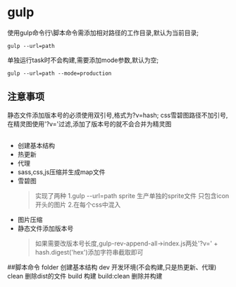 # gulp

使用gulp命令行\脚本命令需添加相对路径的工作目录,默认为当前目录;
```
gulp --url=path
```

单独运行task时不会构建,需要添加mode参数,默认为空;
```
gulp --url=path --mode=production
```
## 注意事项
静态文件添加版本号的必须使用双引号,格式为?v=hash;
css雪碧图路径不加引号,在精灵图使用'?v='过滤,添加了版本号的就不会合并为精灵图

##
* 创建基本结构
* 热更新
* 代理
* sass,css,js压缩并生成map文件
* 雪碧图
  >实现了两种
  >1.gulp --url=path sprite 生产单独的sprite文件 只包含icon开头的图片
  >2.在每个css中混入
* 图片压缩
* 静态文件添加版本号
  > 如果需要改版本号长度,gulp-rev-append-all->index.js两处'?v=' + hash.digest('hex')添加字符串截取即可

##脚本命令
folder 创建基本结构
dev 开发环境(不会构建,只是热更新、代理)
clean 删除dist的文件
build 构建
build:clean 删除并构建
